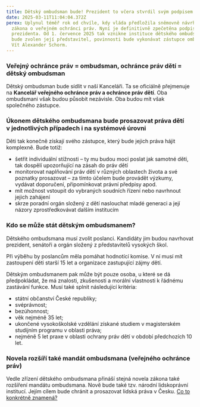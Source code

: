 ```yaml
---
title: Dětský ombudsman bude! Prezident to včera stvrdil svým podpisem
date: 2025-03-11T11:04:04.372Z
perex: Uplynul téměř rok od chvíle, kdy vláda předložila sněmovně návrh novely
  zákona o veřejném ochránci práv. Nyní je definitivně zpečetěna podpisem
  prezidenta. Od 1. července 2025 tak vznikne instituce dětského ombudsmana. Než
  bude zvolen její představitel, povinnosti bude vykonávat zástupce ombudsmana
  Vít Alexander Schorm.
---
```

### Veřejný ochránce práv = ombudsman, ochránce práv dětí = dětský ombudsman

Dětský ombudsman bude sídlit v naší Kanceláři. Ta se oficiálně přejmenuje na **Kancelář veřejného ochránce práv a ochránce práv dětí**. Oba ombudsmani však budou působit nezávisle. Oba budou mít však společného zástupce. 

### Úkonem dětského ombudsmana bude prosazovat práva dětí v jednotlivých případech i na systémové úrovni

Děti tak konečně získají svého zástupce, který bude jejich práva hájit komplexně. Bude totiž:

* šetřit individuální stížnosti – ty mu budou moci poslat jak samotné děti, tak dospělí upozorňující na zásah do práv dětí
* monitorovat naplňování práv dětí v různých oblastech života a své poznatky prosazovat – za tímto účelem bude provádět výzkumy, vydávat doporučení, připomínkovat právní předpisy apod. 
* mít možnost vstoupit do vybraných soudních řízení nebo navrhnout jejich zahájení
* skrze poradní orgán složený z dětí naslouchat mladé generaci a její názory zprostředkovávat dalším institucím

### **Kdo se může stát dětským ombudsmanem?**

Dětského ombudsmana musí zvolit poslanci. Kandidáty jim budou navrhovat prezident, senátoři a orgán složený z představitelů vysokých škol. 

Při výběhu by poslancům měla pomáhat hodnotící komise. V ní musí mít zastoupení děti starší 15 let a organizace zastupující zájmy dětí. 

Dětským ombudsmanem pak může být pouze osoba, u které se dá předpokládat, že má znalosti, zkušenosti a morální vlastnosti k řádnému zastávání funkce. Musí také splnit následující kritéria:

* státní občanství České republiky;
* svéprávnost;
* bezúhonnost;
* věk nejméně 35 let;
* ukončené vysokoškolské vzdělání získané studiem v magisterském studijním programu v oblasti práva;
* nejméně 5 let praxe v oblasti ochrany práv dětí v období předchozích 10 let.

### Novela rozšíří také mandát ombudsmana (veřejného ochránce práv)

Vedle zřízení dětského ombudsmana přináší stejná novela zákona také rozšíření mandátu ombudsmana. Nově bude také tzv. národní lidskoprávní institucí. Jejím cílem bude chránit a prosazovat lidská práva v Česku. [Co to konkrétně znamená? ](https://www.ochrance.cz/dokument/co_je_to_narodni_lidskopravni_instituce_a_proc_ji_v_cesku_potrebujeme/)